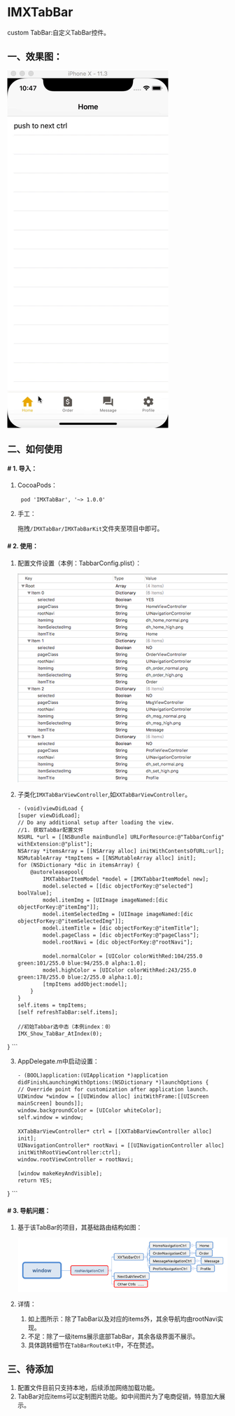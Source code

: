 # IMXTabBar
custom TabBar:自定义TabBar控件。

## 一、效果图：

![img](imgs/imxTabBar.gif)

## 二、如何使用

#### # 1. 导入：

1. CocoaPods：

	`` pod 'IMXTabBar', '~> 1.0.0'``
	
2. 手工：

	拖拽`/IMXTabBar/IMXTabBarKit`文件夹至项目中即可。


#### # 2. 使用：

1. 配置文件设置（本例：TabbarConfig.plist）：

	![img](imgs/plistConfig.png)
	
2. 子类化`IMXTabBarViewController`,如`XXTabBarViewController`。

	```
	- (void)viewDidLoad {
    [super viewDidLoad];
    // Do any additional setup after loading the view.
    //1. 获取TabBar配置文件
    NSURL *url = [[NSBundle mainBundle] URLForResource:@"TabbarConfig" withExtension:@"plist"];
    NSArray *itemsArray = [[NSArray alloc] initWithContentsOfURL:url];
    NSMutableArray *tmpItems = [[NSMutableArray alloc] init];
    for (NSDictionary *dic in itemsArray) {
        @autoreleasepool{
            IMXTabbarItemModel *model = [IMXTabbarItemModel new];
            model.selected = [[dic objectForKey:@"selected"] boolValue];
            model.itemImg = [UIImage imageNamed:[dic objectForKey:@"itemImg"]];
            model.itemSelectedImg = [UIImage imageNamed:[dic objectForKey:@"itemSelectedImg"]];
            model.itemTitle = [dic objectForKey:@"itemTitle"];
            model.pageClass = [dic objectForKey:@"pageClass"];
            model.rootNavi = [dic objectForKey:@"rootNavi"];

            model.normalColor = [UIColor colorWithRed:104/255.0 green:101/255.0 blue:94/255.0 alpha:1.0];
            model.highColor = [UIColor colorWithRed:243/255.0 green:178/255.0 blue:2/255.0 alpha:1.0];
            [tmpItems addObject:model];
        }
    }
    self.items = tmpItems;
    [self refreshTabBar:self.items];

	//初始Tabbar选中态（本例index：0）
    IMX_Show_TabBar_AtIndex(0);
}
	```
	
3. AppDelegate.m中启动设置：

	```
	- (BOOL)application:(UIApplication *)application didFinishLaunchingWithOptions:(NSDictionary *)launchOptions {
    // Override point for customization after application launch.
    UIWindow *window = [[UIWindow alloc] initWithFrame:[[UIScreen mainScreen] bounds]];
    window.backgroundColor = [UIColor whiteColor];
    self.window = window;

    XXTabBarViewController* ctrl = [[XXTabBarViewController alloc] init];
    UINavigationController* rootNavi = [[UINavigationController alloc] initWithRootViewController:ctrl];
    window.rootViewController = rootNavi;

    [window makeKeyAndVisible];
    return YES;
}
	```
	
#### # 3. 导航问题：

1. 基于该TabBar的项目，其基础路由结构如图：

	![img](imgs/tabbararch.png)
	
2. 详情：

	1. 如上图所示：除了TabBar以及对应的items外，其余导航均由rootNavi实现。
	2. 不足：除了一级items展示底部TabBar，其余各级界面不展示。
	3. 具体跳转细节在`TabBarRouteKit`中，不在赘述。


## 三、待添加

1. 配置文件目前只支持本地，后续添加网络加载功能。
2. TabBar对应items可以定制图片功能。如中间图片为了电商促销，特意加大展示。

